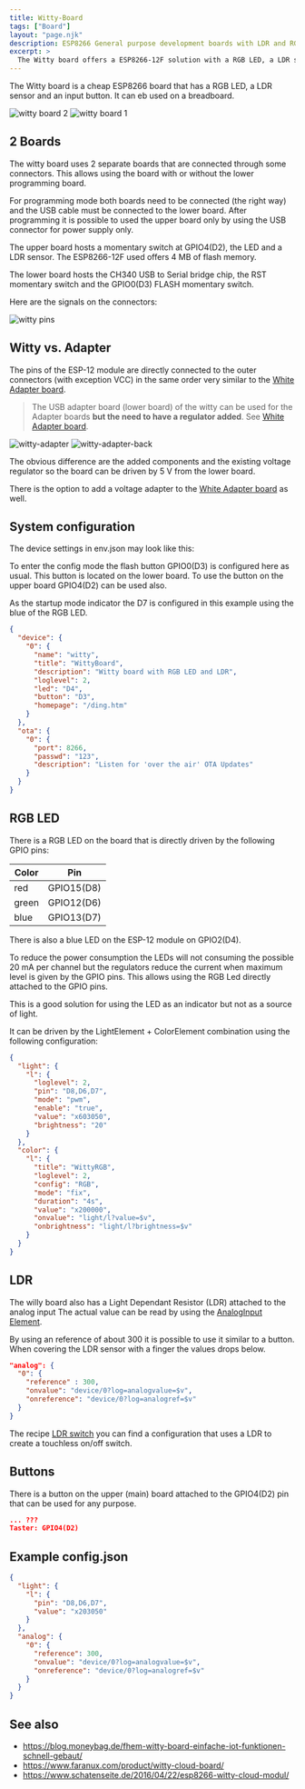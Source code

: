 ```yaml
---
title: Witty-Board
tags: ["Board"]
layout: "page.njk"
description: ESP8266 General purpose development boards with LDR and RGB led.
excerpt: >
  The Witty board offers a ESP8266-12F solution with a RGB LED, a LDR sensor and an input button. It can be used on a breadboard.
---
```


The Witty board is a cheap ESP8266 board that has a RGB LED, a LDR sensor and an input button. It can eb used on a breadboard.

![witty board 2](/boards/witty.jpg)
![witty board 1](/boards/witty1.jpg)

## 2 Boards

The witty board uses 2 separate boards that are connected through some connectors.
This allows using the board with or without the lower programming board.

For programming mode both boards need to be connected (the right way) and the USB cable must be connected to the lower board.
After programming it is possible to used the upper board only by using the USB connector for power supply only.

The upper board hosts a momentary switch at GPIO4(D2), the LED and a LDR sensor. The
ESP8266-12F used offers 4 MB of flash memory.

The lower board hosts the CH340 USB to Serial bridge chip, the RST momentary switch and the GPIO0(D3) FLASH momentary switch.

Here are the signals on the connectors:

![witty pins](/boards/wittypins.png)

## Witty vs. Adapter

The pins of the ESP-12 module are directly connected to the outer connectors (with exception VCC)
in the same order very similar to the [White Adapter board](/boards/whiteadapter.md).

> The USB adapter board (lower board) of the witty can be used for the Adapter boards
> **but the need to have a regulator added**. See [White Adapter board](/boards/whiteadapter.md).

![witty-adapter](/boards/witty-adapter.jpg)
![witty-adapter-back](/boards/witty-adapter-back.jpg)

The obvious difference are the added components and the existing voltage regulator so the board can be driven by 5 V from the lower board.

There is the option to add a voltage adapter to the [White Adapter board](/boards/whiteadapter.md) as well.

## System configuration

The device settings in env.json may look like this:

To enter the config mode the flash button GPIO0(D3) is configured here as usual.
This button is located on the lower board. To use the button on the upper board GPIO4(D2) can be used also.

As the startup mode indicator the D7 is configured in this example using the blue of the RGB LED.

```json
{
  "device": {
    "0": {
      "name": "witty",
      "title": "WittyBoard",
      "description": "Witty board with RGB LED and LDR",
      "loglevel": 2,
      "led": "D4",
      "button": "D3",
      "homepage": "/ding.htm"
    }
  },
  "ota": {
    "0": {
      "port": 8266,
      "passwd": "123",
      "description": "Listen for 'over the air' OTA Updates"
    }
  }
}
```

## RGB LED

There is a RGB LED on the board that is directly driven by the following GPIO pins:

| Color | Pin |
| ----- | --- |
| red | GPIO15(D8) |
| green | GPIO12(D6) |
| blue | GPIO13(D7) |

There is also a blue LED on the ESP-12 module on GPIO2(D4).

To reduce the power consumption the LEDs will not consuming the possible 20 mA per channel but the regulators reduce the current when maximum level is given by the GPIO pins. This allows using the RGB Led directly attached to the GPIO pins.

This is a good solution for using the LED as an indicator but not as a source of light.

It can be driven by the LightElement + ColorElement combination using the following configuration:

```json
{
  "light": {
    "l": {
      "loglevel": 2,
      "pin": "D8,D6,D7",
      "mode": "pwm",
      "enable": "true",
      "value": "x603050",
      "brightness": "20"
    }
  },
  "color": {
    "l": {
      "title": "WittyRGB",
      "loglevel": 2,
      "config": "RGB",
      "mode": "fix",
      "duration": "4s",
      "value": "x200000",
      "onvalue": "light/l?value=$v",
      "onbrightness": "light/l?brightness=$v"
    }
  }
}
```

## LDR

The willy board also has a Light Dependant Resistor (LDR) attached to the analog input The actual value can be read by using the
[AnalogInput Element](/elements/analog.md).

By using an reference of about 300 it is possible to use it similar to a button.
When covering the LDR sensor with a finger the values drops below.

```json
"analog": {
  "0": {
    "reference" : 300,
    "onvalue": "device/0?log=analogvalue=$v",
    "onreference": "device/0?log=analogref=$v"
  }
}
```

The recipe [LDR switch](/recipes/ldrswitch.md) you can find a configuration that
uses a LDR to create a touchless on/off switch.

## Buttons

There is a button on the upper (main) board attached to the GPIO4(D2) pin that can be used for any purpose.

```json
... ???
Taster: GPIO4(D2)
```

## Example config.json

```json
{
  "light": {
    "l": {
      "pin": "D8,D6,D7",
      "value": "x203050"
    }
  },
  "analog": {
    "0": {
      "reference": 300,
      "onvalue": "device/0?log=analogvalue=$v",
      "onreference": "device/0?log=analogref=$v"
    }
  }
}
```

## See also

* <https://blog.moneybag.de/fhem-witty-board-einfache-iot-funktionen-schnell-gebaut/>
* <https://www.faranux.com/product/witty-cloud-board/>
* <https://www.schatenseite.de/2016/04/22/esp8266-witty-cloud-modul/>
